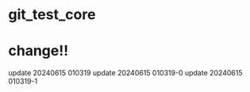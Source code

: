 # git_test_core
# change!!
update 20240615 010319
update 20240615 010319-0
update 20240615 010319-1
